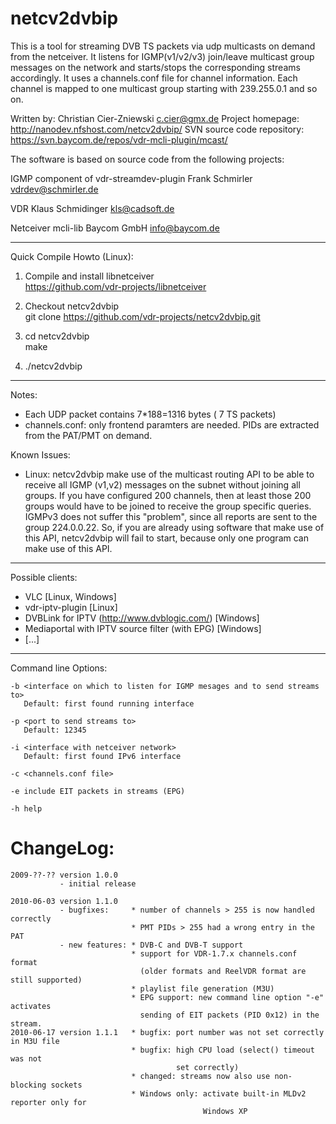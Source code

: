netcv2dvbip
===========

This is a tool for streaming DVB TS packets via udp multicasts on demand from the netceiver.
It listens for IGMP(v1/v2/v3) join/leave multicast group messages on the network and starts/stops
the corresponding streams accordingly. It uses a channels.conf file for channel information.
Each channel is mapped to one multicast group starting with 239.255.0.1 and so on.

Written by:
Christian Cier-Zniewski <c.cier@gmx.de>
Project homepage: http://nanodev.nfshost.com/netcv2dvbip/
SVN source code repository: https://svn.baycom.de/repos/vdr-mcli-plugin/mcast/

The software is based on source code from the following projects:

IGMP component of vdr-streamdev-plugin
Frank Schmirler <vdrdev@schmirler.de>

VDR
Klaus Schmidinger <kls@cadsoft.de>

Netceiver mcli-lib
Baycom GmbH <info@baycom.de>

-----------------------------------------------------------

Quick Compile Howto (Linux):

1) Compile and install libnetceiver  
   https://github.com/vdr-projects/libnetceiver

2) Checkout netcv2dvbip  
   git clone https://github.com/vdr-projects/netcv2dvbip.git

3) cd netcv2dvbip  
   make

5) ./netcv2dvbip

------------------------------------------------------------

Notes:

* Each UDP packet contains 7*188=1316 bytes ( 7 TS packets)
* channels.conf: only frontend paramters are needed. PIDs are
  extracted from the PAT/PMT on demand.
<!--
	* Windows: MS Loopback Adapter Driver has to be installed if you only
	  want to stream local multicasts.
	  Configure a static unused IP for this adapter and add a route for
	  239.255.0.0/16 to this ip
	  eg.: route add 239.255.0.0 mask 255.255.0.0 10.11.12.13
	  where 10.11.12.13 is the static IP address of the loopback
	  adapter.
	  Linux: specify the option "-b lo" and make sure that the
	  multicast flag is set on the lo device.
	  If not, type: ifconfig lo multicast
	* Windows: netcv2dvb for Windows is compiled using Visual C++ 2008 Express Edition
	  Therefore it needs the Microsoft Visual C++ 2008 Runtime Redistributable to be installed.
-->

Known Issues:

* Linux: netcv2dvbip make use of the multicast routing API to be
  able to receive all IGMP (v1,v2) messages on the subnet without joining
  all groups. If you have configured 200 channels, then at least
  those 200 groups would have to be joined to receive the group
  specific queries. IGMPv3 does not suffer this "problem", since
  all reports are sent to the group 224.0.0.22.
  So, if you are already using software that make use of this API,
  netcv2dvbip will fail to start, because only one program can make
  use of this API.
<!--
	* Windows XP does not support MLDv2 messages, so the built-in MLD-Reporter of
	  libmcli is used in the Windows version of netcv2dvbip.
	  Windows Vista and Windows 7 already support MLDv2.
	* IMPORTANT note for VLAN users: Windows does not support VLANs as Linux does.
	  So, if you already using a VLAN-enabled network for the Netceiver and Reel-Netclients
	  then you must use a LAN card which offers VLAN support in the drivers.
	  Eg.: most Intel-adapters support this ( I am using a EXPI9301CT)
-->

------------------------------------------------------------

Possible clients:

* VLC [Linux, Windows]
* vdr-iptv-plugin [Linux]
* DVBLink for IPTV (http://www.dvblogic.com/) [Windows]
* Mediaportal with IPTV source filter (with EPG) [Windows]
* [...]

------------------------------------------------------------

Command line Options:

	-b <interface on which to listen for IGMP mesages and to send streams to>
	   Default: first found running interface

	-p <port to send streams to>
	   Default: 12345

	-i <interface with netceiver network>
	   Default: first found IPv6 interface

	-c <channels.conf file>

	-e include EIT packets in streams (EPG)

	-h help


ChangeLog:
==========

```
2009-??-?? version 1.0.0
           - initial release

2010-06-03 version 1.1.0
           - bugfixes:     * number of channels > 255 is now handled correctly
                           * PMT PIDs > 255 had a wrong entry in the PAT
           - new features: * DVB-C and DVB-T support
                           * support for VDR-1.7.x channels.conf format
                             (older formats and ReelVDR format are still supported)
                           * playlist file generation (M3U)
                           * EPG support: new command line option "-e" activates
                             sending of EIT packets (PID 0x12) in the stream.
2010-06-17 version 1.1.1   * bugfix: port number was not set correctly in M3U file
                           * bugfix: high CPU load (select() timeout was not
                                     set correctly)
                           * changed: streams now also use non-blocking sockets
                           * Windows only: activate built-in MLDv2 reporter only for
                                           Windows XP
```
